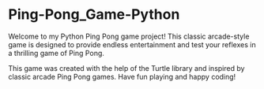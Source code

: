 # Ping-Pong_Game-Python
Welcome to my Python Ping Pong game project! This classic arcade-style game is designed to provide endless entertainment and test your reflexes in a thrilling game of Ping Pong.

This game was created with the help of the Turtle library and inspired by classic arcade Ping Pong games.
Have fun playing and happy coding!
